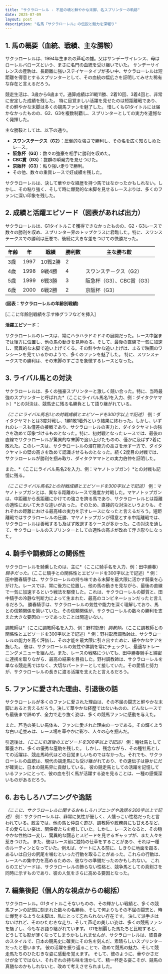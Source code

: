 ```yaml
---
title: "サクラローレル - 不屈の魂と鮮やかな末脚、名スプリンターの軌跡"
date: 2025-07-09
layout: post
description: "名馬『サクラローレル』の伝説と魅力を深堀り"
---
```


## 1. 馬の概要（血統、戦績、主な勝鞍）

サクラローレルは、1994年生まれの芦毛の雄。父はサンデーサイレンス、母はローレルバローズという、まさに名門の血統を受け継いでいた。  サンデーサイレンスの産駒は、長距離に強いステイヤータイプが多い中、サクラローレルは短距離を得意とするスプリンターとして、その血統の幅広さを証明してみせた稀有な存在と言えるだろう。

競走生活は、3歳から6歳まで。通算成績は31戦11勝、2着10回、3着4回と、非常に安定した成績を残した。  特に目覚ましい活躍を見せたのは短距離戦であり、その鮮やかな末脚は多くの競馬ファンを魅了した。  惜しくもG1タイトルには届かなかったものの、G2、G3を複数制覇し、スプリンターとしての実力を遺憾なく発揮した。

主な勝鞍としては、以下の通り。

* **スワンステークス（G2）**：圧倒的な強さで勝利し、その名を広く知らしめたレース。
* **阪急杯（G3）**：数々の強豪を相手に勝利を収めた。
* **CBC賞（G3）**：抜群の瞬発力を見せつけた。
* **京阪杯（G3）**：粘り強い走りで勝利。
* その他、数々の重賞レースで好成績を残した。

サクラローレルは、決して華やかな経歴を持つ馬ではなかったかもしれない。しかし、その粘り強く、そして時に爆発的な末脚を見せるレースぶりは、多くのファンに深い印象を残した。


## 2. 成績と活躍エピソード（図表があれば出力）

サクラローレルは、G1タイトルこそ獲得できなかったものの、G2・G3レースで数々の勝利を収め、スプリンター界のトップクラスに君臨した。特に、スワンステークスでの勝利は圧巻で、後続に大きな差をつけての快勝だった。

| 年齢 | 年 | 戦績 | 勝利数 | 主な勝ち鞍 |
|---|---|---|---|---|
| 3歳 | 1997 | 10戦2勝 | 2 |  |
| 4歳 | 1998 | 9戦4勝 | 4 | スワンステークス（G2） |
| 5歳 | 1999 | 6戦3勝 | 3 | 阪急杯（G3）、CBC賞（G3） |
| 6歳 | 2000 | 6戦2勝 | 2 | 京阪杯（G3） |

**(図表：サクラローレルの年齢別戦績)**

[ここに年齢別戦績を示す棒グラフなどを挿入]

**活躍エピソード：**

サクラローレルのレースは、常にハラハラドキドキの展開だった。レース中盤までは後方に位置し、他の馬の動きを見極める。そして、最後の直線で一気に加速し、驚異的な末脚で追い上げてくる。その鮮やかな追い上げは、まるで映画のワンシーンを見ているかのようで、多くのファンを魅了した。  特に、スワンステークスでの勝利は、その末脚のすごさを象徴するレースとなった。


## 3. ライバル馬との対決

サクラローレルは、多くの強豪スプリンターと激しく競い合った。特に、当時最強のスプリンターと呼ばれた*（ここにライバル馬名1を入力、例：ダイタクヤマト）*との対決は、競馬史に残る名勝負として語り継がれている。

*（ここにライバル馬名1との対戦成績とエピソードを300字以上で記述）*  例：ダイタクヤマトとは3度対戦し、1勝1敗1着外という結果に終わった。しかし、いずれのレースも僅差の接戦であり、サクラローレルの実力と、ダイタクヤマトの強さを改めて印象づけるものとなった。特に、初対戦となったレースでは、最後の直線でサクラローレルが驚異的な末脚で追い上げたものの、僅かに及ばず2着に敗れた。このレースは、サクラローレルの潜在能力の高さを示す一方で、ダイタクヤマトの壁の高さを改めて認識させるものとなった。続く2度目の対戦では、サクラローレルが勝利を掴み取り、ダイタクヤマトとの実力伯仲を証明した。


また、*（ここにライバル馬名2を入力、例：マヤノトップガン）*との対戦も記憶に残る。

*（ここにライバル馬名2との対戦成績とエピソードを300字以上で記述）* 例：マヤノトップガンとは、異なる距離のレースで幾度か対戦した。マヤノトップガンは、中距離から長距離にかけての強さを誇る馬であり、サクラローレルとは距離の適性において大きな違いがあった。そのため、直接的な対決というよりも、それぞれの距離における最高峰の実力を示すレースになったと言えるだろう。短距離戦ではサクラローレルの圧勝、マヤノトップガンが得意とする中距離戦では、サクラローレルは善戦するも及ばず敗退するケースが多かった。この対決を通して、サクラローレルのスプリンターとしての適性の高さが改めて浮き彫りになった。


## 4. 騎手や調教師との関係性

サクラローレルを騎乗したのは、主に*（ここに騎手名を入力、例：田中勝春）*騎手だった。*（ここに騎手との関係性とエピソードを300字以上で記述）*  例：田中勝春騎手は、サクラローレルの持ち味である末脚を最大限に活かす騎乗を心がけた。レースでは、常に後方に位置し、他の馬の動きを見ながら、最後の直線で一気に加速するという戦法を駆使した。これは、サクラローレルの脚質と、田中騎手の冷静な判断力によって生まれた、最高のコンビネーションだったと言えるだろう。  勝春騎手は、サクラローレルの気性や能力を深く理解しており、馬との信頼関係を築いていた。その信頼関係が、サクラローレルの数々の勝利を支えた大きな要因の一つであったことは間違いない。


調教師は*（ここに調教師名を入力、例：野村彰彦）*調教師。*（ここに調教師との関係性とエピソードを300字以上で記述）* 例：野村彰彦調教師は、サクラローレルの能力を高く評価し、その才能を最大限に引き出すために、細やかなケアを施した。  彼は、サクラローレルの気性や体調を常にチェックし、最適なトレーニングメニューを組んだ。また、レースの戦略についても、田中勝春騎手と綿密に連携を取りながら、最高の結果を目指した。野村調教師は、サクラローレルを単なる競走馬ではなく、大切なパートナーとして接していた。その愛情と努力が、サクラローレルの長きに渡る活躍を支えたと言えるだろう。


## 5. ファンに愛された理由、引退後の話

サクラローレルが多くのファンに愛された理由は、その不屈の闘志と鮮やかな末脚にあると言えるだろう。決して華やかな経歴ではないものの、どんなレースでも最後まで諦めず、全力で走り抜く姿は、多くの競馬ファンに感動を与えた。

また、芦毛の美しい馬体も、ファンに愛された理由の一つである。その輝くような白い毛並みは、レース場を華やかに彩り、人々の心を掴んだ。

引退後は、*（ここに引退後のエピソードを300字以上で記述）* 例：種牡馬として繋養され、多くの優秀な産駒を残した。  しかし、残念ながら、その種牡馬としての活躍は、競走馬時代ほどの目覚ましいものではなかった。それでも、サクラローレルの血統は、現代の競走馬にも受け継がれており、その遺伝子は静かにだが確実に、日本の競馬界に貢献している。  彼の競走馬としての活躍を記憶しているファンにとって、彼の血を引く馬が活躍する姿を見ることは、一種の感慨深いものがあるだろう。


## 6. おもしろハプニングや逸話

*（ここに、サクラローレルに関するおもしろハプニングや逸話を300字以上で記述）* 例：サクラローレルは、非常に気性が優しく、人懐っこい性格だったと言われている。厩舎では、他の馬と仲良く遊び、調教師や厩務員にも甘えるなど、その愛らしい姿は、関係者たちを癒していた。しかし、レースとなると、その穏やかな性格は一変し、驚異的な闘志とスピードを見せるギャップが、また人々を惹きつけた。  また、彼はレース前に独特の仕草をすることがあり、それは一種のルーティンとなっていた。例えば、ゲートに入る前に、しきりに地面を蹴る、あるいは自分の尻尾を噛むといった行動を取ることがあった。これらの行動は、レースへの集中力を高めるための、彼なりの準備だったのかもしれない。  これらのエピソードは、サクラローレルの飾らない性格と、競争馬としての真剣さを同時に示すものであり、彼の人気をさらに高める要因となった。


## 7. 編集後記（個人的な視点からの総括）

サクラローレル。G1タイトルこそないものの、その輝かしい戦績と、多くの競馬ファンの記憶に刻まれた数々の名勝負、そして何よりもその不屈の闘志と、時に爆発するような末脚は、私にとって忘れられない存在です。  決して派手さはないけれど、そのひたむきな走り、そして芦毛の美しい姿は、多くの競馬ファンを魅了し、今もなお語り継がれています。  G1を制覇した馬たちと比較すると、どうしても影が薄くなってしまうかもしれませんが、サクラローレルは、彼自身のスタイルで、日本の競馬史に確実にその名を刻んだ、素晴らしいスプリンターだったと思います。  彼の活躍を振り返ることで、改めて競馬の魅力、そして競走馬たちのひたむきな姿に感動を覚えます。  そして、彼のように、華やかさだけが全てではない、それぞれの持ち味を活かして、精一杯走る姿こそが、競馬の真髄なのかもしれないと、改めて考えさせられました。
